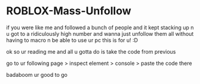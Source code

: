 # ROBLOX-Mass-Unfollow
if you were like me and followed a bunch of people and it kept stacking up n u got to a ridiculously high number and wanna just unfollow them all without having to macro n be able to use ur pc this is for u! :D



ok so ur reading me and all u gotta do is take the code from previous


go to ur following page > inspect element > console > paste the code there 

badaboom ur good to go
